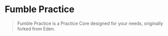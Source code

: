 # Fumble Practice
> Fumble Practice is a Practice Core designed for your needs, originally forked from Eden.
